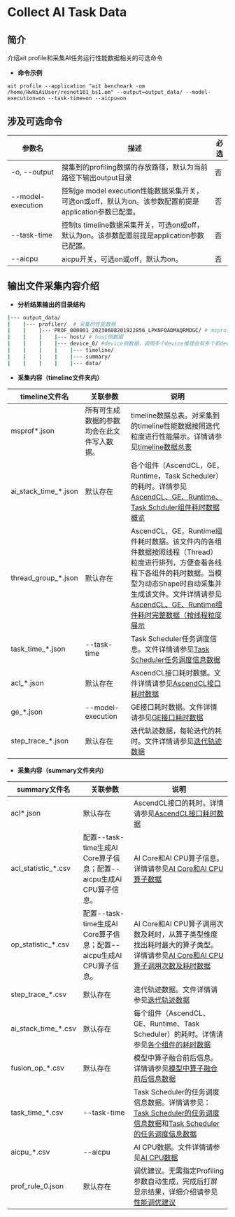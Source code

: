 # Collect AI Task Data
## 简介
介绍ait profile和采集AI任务运行性能数据相关的可选命令
- **命令示例**
```
ait profile --application "ait benchmark -om /home/HwHiAiUser/resnet101_bs1.om" --output=output_data/ --model-execution=on --task-time=on --aicpu=on
```

## 涉及可选命令
| 参数名                    | 描述                                       | 必选   |
  | ------------------------ | ---------------------------------------- | ---- |
  | -o, --output             | 搜集到的profiling数据的存放路径，默认为当前路径下输出output目录                                                                | 否    |
  | --model-execution        | 控制ge model execution性能数据采集开关，可选on或off，默认为on。该参数配置前提是application参数已配置。 | 否    |
  | --task-time              | 控制ts timeline数据采集开关，可选on或off，默认为on。该参数配置前提是application参数已配置。 | 否    |
  | --aicpu                  | aicpu开关，可选on或off，默认为on。 | 否  |

  ## 输出文件采集内容介绍
- **分析结果输出的目录结构**
```bash
|--- output_data/
|    |--- profiler/  # 采集的性能数据
|    |    |--- PROF_000001_20230608201922856_LPKNFOADMAQRMDGC/ # msprof保存的数据
|    |    |    |--- host/ # host侧数据
|    |    |    |--- device_0/ #device侧数据，调用多个device推理会有多个和device文件夹
|    |    |    |    |--- timeline/
|    |    |    |    |--- summary/
|    |    |    |    |--- data/
```

- **采集内容（timeline文件夹内）**

| timeline文件名 | 关联参数 | 说明 |
| ----- | ----- | ----- |
|msprof*.json|所有可生成数据的参数均会在此文件写入数据。|timeline数据总表。对采集到的timeline性能数据按照迭代粒度进行性能展示。详情请参见[timeline数据总表](https://www.hiascend.com/document/detail/zh/CANNCommunityEdition/63RC1alpha002/developmenttools/devtool/atlasprofiling_16_0114.html)|
|ai_stack_time_*.json|默认存在|各个组件（AscendCL，GE，Runtime，Task Scheduler）的耗时。详情参见[AscendCL、GE、Runtime、Task Schduler组件耗时数据概览](https://www.hiascend.com/document/detail/zh/CANNCommunityEdition/63RC1alpha002/developmenttools/devtool/atlasprofiling_16_0115.html)|
|thread_group_*.json|默认存在|AscendCL，GE，Runtime组件耗时数据。该文件内的各组件数据按照线程（Thread）粒度进行排列，方便查看各线程下各组件的耗时数据。当模型为动态Shape时自动采集并生成该文件。文件详情请参见[AscendCL、GE、Runtime组件耗时完整数据（按线程粒度展示](https://www.hiascend.com/document/detail/zh/CANNCommunityEdition/63RC1alpha002/developmenttools/devtool/atlasprofiling_16_0116.html)|
|task_time_*.json|--task-time|Task Scheduler任务调度信息。文件详情请参见[Task Scheduler任务调度信息数据](https://www.hiascend.com/document/detail/zh/CANNCommunityEdition/63RC1alpha002/developmenttools/devtool/atlasprofiling_16_0117.html)|
|acl_*.json|默认存在|AscendCL接口耗时数据。文件详情请参见[AscendCL接口耗时数据](https://www.hiascend.com/document/detail/zh/CANNCommunityEdition/63RC1alpha002/developmenttools/devtool/atlasprofiling_16_0119.html)|
|ge_*.json|--model-execution|GE接口耗时数据。文件详情请参见[GE接口耗时数据](https://www.hiascend.com/document/detail/zh/CANNCommunityEdition/63RC1alpha002/developmenttools/devtool/atlasprofiling_16_0121.html)|
|step_trace_*.json|默认存在|迭代轨迹数据，每轮迭代的耗时。文件详情请参见[迭代轨迹数据](https://www.hiascend.com/document/detail/zh/CANNCommunityEdition/63RC1alpha002/developmenttools/devtool/atlasprofiling_16_0123.html)|

- **采集内容（summary文件夹内）**

| summary文件名 | 关联参数 | 说明 |
| ----- | ----- | ----- |
|acl*.json|默认存在|AscendCL接口的耗时。详情请参见[AscendCL接口耗时数据](https://www.hiascend.com/document/detail/zh/CANNCommunityEdition/63RC1alpha002/developmenttools/devtool/atlasprofiling_16_0149.html)|
|acl_statistic_*.csv|配置--task-time生成AI Core算子信息；配置--aicpu生成AI CPU算子信息。 |AI Core和AI CPU算子信息。详情请参见[AI Core和AI CPU算子数据](https://www.hiascend.com/document/detail/zh/CANNCommunityEdition/63RC1alpha002/developmenttools/devtool/atlasprofiling_16_0151.html)|
|op_statistic_*.csv|配置--task-time生成AI Core算子信息；配置--aicpu生成AI CPU算子信息。|AI Core和AI CPU算子调用次数及耗时，从算子类型维度找出耗时最大的算子类型。详情请参见[AI Core和AI CPU算子调用次数及耗时数据](https://www.hiascend.com/document/detail/zh/CANNCommunityEdition/63RC1alpha002/developmenttools/devtool/atlasprofiling_16_0152.html)|
|step_trace_*.csv|默认存在|迭代轨迹数据。文件详情请参见[迭代轨迹数据](https://www.hiascend.com/document/detail/zh/CANNCommunityEdition/63RC1alpha002/developmenttools/devtool/atlasprofiling_16_0153.html)|
|ai_stack_time_*.csv|默认存在|每个组件（AscendCL、GE、Runtime、Task Scheduler）的耗时。详情请参见[各个组件的耗时数据](https://www.hiascend.com/document/detail/zh/CANNCommunityEdition/63RC1alpha002/developmenttools/devtool/atlasprofiling_16_0154.html)|
|fusion_op_*.csv|默认存在|模型中算子融合前后信息。详情请参见[模型中算子融合前后信息数据](https://www.hiascend.com/document/detail/zh/CANNCommunityEdition/63RC1alpha002/developmenttools/devtool/atlasprofiling_16_0159.html)|
|task_time_*.csv|--task-time|Task Scheduler的任务调度信息数据。详情请参见：[Task Scheduler的任务调度信息数据](https://www.hiascend.com/document/detail/zh/CANNCommunityEdition/63RC1alpha002/developmenttools/devtool/atlasprofiling_16_0160.html)和[Task Scheduler的任务调度信息数据](https://www.hiascend.com/document/detail/zh/CANNCommunityEdition/63RC1alpha002/developmenttools/devtool/atlasprofiling_16_0161.html)|
|aicpu_*.csv|--aicpu|AI CPU数据。文件详情请参见[AI CPU数据](https://www.hiascend.com/document/detail/zh/CANNCommunityEdition/63RC1alpha002/developmenttools/devtool/atlasprofiling_16_0157.html)|
|prof_rule_0.json|默认存在|调优建议。无需指定Profiling参数自动生成，完成后打屏显示结果，详细介绍请参见[性能调优建议](https://www.hiascend.com/document/detail/zh/CANNCommunityEdition/63RC1alpha002/developmenttools/devtool/atlasprofiling_16_0148.html)|